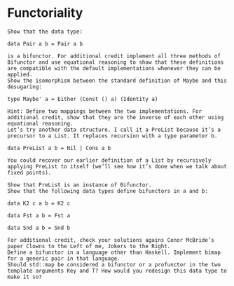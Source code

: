 # Functoriality

    Show that the data type:

    data Pair a b = Pair a b

    is a bifunctor. For additional credit implement all three methods of Bifunctor and use equational reasoning to show that these definitions are compatible with the default implementations whenever they can be applied.
    Show the isomorphism between the standard definition of Maybe and this desugaring:

    type Maybe' a = Either (Const () a) (Identity a)

    Hint: Define two mappings between the two implementations. For additional credit, show that they are the inverse of each other using equational reasoning.
    Let’s try another data structure. I call it a PreList because it’s a precursor to a List. It replaces recursion with a type parameter b.

    data PreList a b = Nil | Cons a b

    You could recover our earlier definition of a List by recursively applying PreList to itself (we’ll see how it’s done when we talk about fixed points).

    Show that PreList is an instance of Bifunctor.
    Show that the following data types define bifunctors in a and b:

    data K2 c a b = K2 c

    data Fst a b = Fst a

    data Snd a b = Snd b

    For additional credit, check your solutions agains Conor McBride’s paper Clowns to the Left of me, Jokers to the Right.
    Define a bifunctor in a language other than Haskell. Implement bimap for a generic pair in that language.
    Should std::map be considered a bifunctor or a profunctor in the two template arguments Key and T? How would you redesign this data type to make it so?
